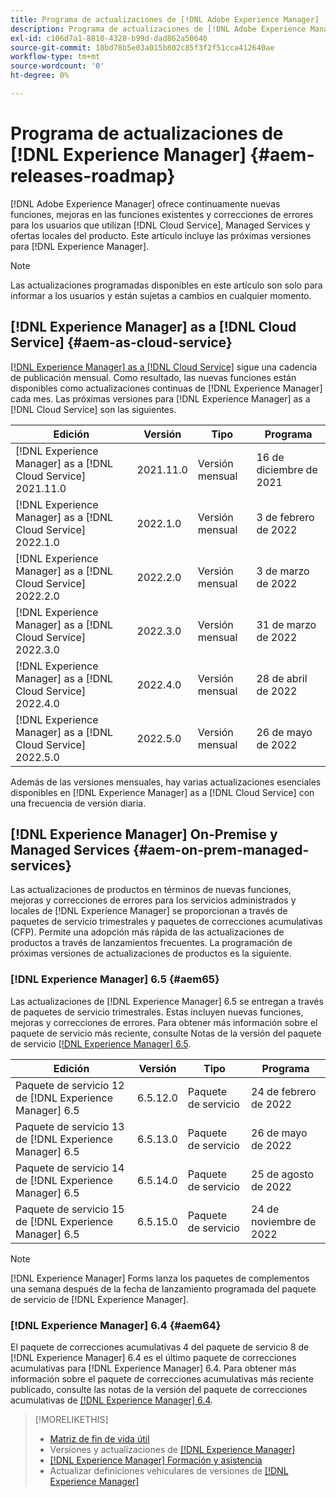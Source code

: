 ```yaml
---
title: Programa de actualizaciones de [!DNL Adobe Experience Manager]
description: Programa de actualizaciones de [!DNL Adobe Experience Manager]
exl-id: c106d7a1-8810-4328-b99d-dad862a50640
source-git-commit: 18bd78b5e03a015b802c85f3f2f51cca412640ae
workflow-type: tm+mt
source-wordcount: '0'
ht-degree: 0%

---
```


# Programa de actualizaciones de [!DNL Experience Manager] {#aem-releases-roadmap}

[!DNL Adobe Experience Manager] ofrece continuamente nuevas funciones, mejoras en las funciones existentes y correcciones de errores para los usuarios que utilizan [!DNL Cloud Service], Managed Services y ofertas locales del producto. Este artículo incluye las próximas versiones para [!DNL Experience Manager].

>[!NOTE]
>
>Las actualizaciones programadas disponibles en este artículo son solo para informar a los usuarios y están sujetas a cambios en cualquier momento.

## [!DNL Experience Manager] as a [!DNL Cloud Service] {#aem-as-cloud-service}

[[!DNL Experience Manager]  as a  [!DNL Cloud Service]](https://experienceleague.adobe.com/docs/experience-manager-cloud-service/release-notes/home.html?lang=es) sigue una cadencia de publicación mensual. Como resultado, las nuevas funciones están disponibles como actualizaciones continuas de [!DNL Experience Manager] cada mes. Las próximas versiones para [!DNL Experience Manager] as a [!DNL Cloud Service] son las siguientes.

| Edición | Versión | Tipo | Programa |
|---|---|---|---|
| [!DNL Experience Manager] as a [!DNL Cloud Service] 2021.11.0 | 2021.11.0 | Versión mensual | 16 de diciembre de 2021 |
| [!DNL Experience Manager] as a [!DNL Cloud Service] 2022.1.0 | 2022.1.0 | Versión mensual | 3 de febrero de 2022 |
| [!DNL Experience Manager] as a [!DNL Cloud Service] 2022.2.0 | 2022.2.0 | Versión mensual | 3 de marzo de 2022 |
| [!DNL Experience Manager] as a [!DNL Cloud Service] 2022.3.0 | 2022.3.0 | Versión mensual | 31 de marzo de 2022 |
| [!DNL Experience Manager] as a [!DNL Cloud Service] 2022.4.0 | 2022.4.0 | Versión mensual | 28 de abril de 2022 |
| [!DNL Experience Manager] as a [!DNL Cloud Service] 2022.5.0 | 2022.5.0 | Versión mensual | 26 de mayo de 2022 |

Además de las versiones mensuales, hay varias actualizaciones esenciales disponibles en [!DNL Experience Manager] as a [!DNL Cloud Service] con una frecuencia de versión diaria.

## [!DNL Experience Manager] On-Premise y Managed Services {#aem-on-prem-managed-services}

Las actualizaciones de productos en términos de nuevas funciones, mejoras y correcciones de errores para los servicios administrados y locales de [!DNL Experience Manager] se proporcionan a través de paquetes de servicio trimestrales y paquetes de correcciones acumulativas (CFP). Permite una adopción más rápida de las actualizaciones de productos a través de lanzamientos frecuentes. La programación de próximas versiones de actualizaciones de productos es la siguiente.

### [!DNL Experience Manager] 6.5 {#aem65}

Las actualizaciones de [!DNL Experience Manager] 6.5 se entregan a través de paquetes de servicio trimestrales. Estas incluyen nuevas funciones, mejoras y correcciones de errores. Para obtener más información sobre el paquete de servicio más reciente, consulte Notas de la versión del paquete de servicio [[!DNL Experience Manager]  6.5](https://experienceleague.adobe.com/docs/experience-manager-65/release-notes/service-pack/sp-release-notes.html?lang=es).

| Edición | Versión | Tipo | Programa |
|---|---|---|---|
| Paquete de servicio 12 de [!DNL Experience Manager] 6.5 | 6.5.12.0 | Paquete de servicio | 24 de febrero de 2022 |
| Paquete de servicio 13 de [!DNL Experience Manager] 6.5 | 6.5.13.0 | Paquete de servicio | 26 de mayo de 2022 |
| Paquete de servicio 14 de [!DNL Experience Manager] 6.5 | 6.5.14.0 | Paquete de servicio | 25 de agosto de 2022 |
| Paquete de servicio 15 de [!DNL Experience Manager] 6.5 | 6.5.15.0 | Paquete de servicio | 24 de noviembre de 2022 |


>[!NOTE]
>
>[!DNL Experience Manager] Forms lanza los paquetes de complementos una semana después de la fecha de lanzamiento programada del paquete de servicio de [!DNL Experience Manager].

### [!DNL Experience Manager] 6.4 {#aem64}

El paquete de correcciones acumulativas 4 del paquete de servicio 8 de [!DNL Experience Manager] 6.4 es el último paquete de correcciones acumulativas para [!DNL Experience Manager] 6.4. Para obtener más información sobre el paquete de correcciones acumulativas más reciente publicado, consulte las notas de la versión del paquete de correcciones acumulativas de [[!DNL Experience Manager]  6.4](https://experienceleague.adobe.com/docs/experience-manager-64/release-notes/cfp-release-notes.html?lang=es).

>[!MORELIKETHIS]
>
>* [Matriz de fin de vida útil](https://helpx.adobe.com/es/support/programs/eol-matrix.html)
>* Versiones y actualizaciones de [[!DNL Experience Manager] ](https://helpx.adobe.com/es/experience-manager/aem-releases-updates.html)
>* [[!DNL Experience Manager] Formación y asistencia](https://experienceleague.adobe.com/docs/experience-manager-cloud-service.html?lang=es)
>* Actualizar definiciones vehiculares de versiones de [[!DNL Experience Manager] ](/help/update-release-vehicle-definitions.md)


